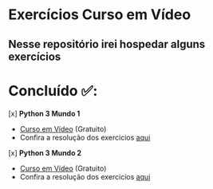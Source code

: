 # Exercícios Curso em Vídeo

## Nesse repositório irei hospedar alguns exercícios

# Concluído ✅:

[x] **Python 3 Mundo 1**
- [Curso em Vídeo](https://www.cursoemvideo.com/) (Gratuito)
- Confira a resolução dos exercicios [aqui](https://github.com/pedrohentec/Exercicios_Guanabara/tree/main/exercicios_Mundo_1)

[x] **Python 3 Mundo 2**
- [Curso em Vídeo](https://www.cursoemvideo.com/) (Gratuito)
- Confira a resolução dos exercicios [aqui](https://github.com/pedrohentec/Exercicios_Guanabara/tree/main/exercicios_Mundo_2)





